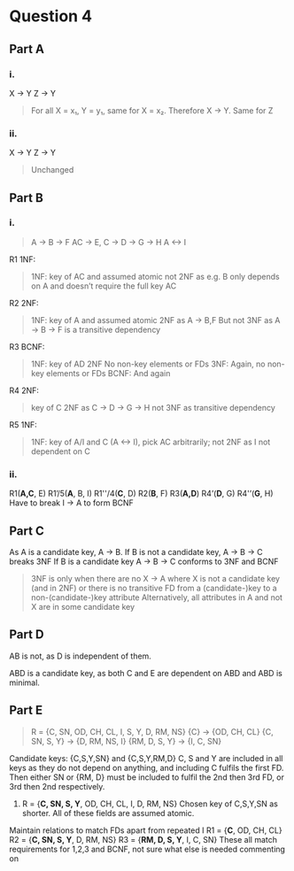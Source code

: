 # Question 4
## Part A
### i.
X → Y
Z → Y
> For all X = x₁, Y = y₁, same for X = x₂. Therefore X → Y. Same for Z 

### ii.
X → Y
Z → Y
> Unchanged

## Part B
### i.
> A → B → F
> AC → E, 
> C → D → G → H
> A <-> I

R1 1NF:
> 1NF: key of AC and assumed atomic
> not 2NF as e.g. B only depends on A and doesn’t require the full key AC

R2 2NF:
> 1NF: key of A and assumed atomic
> 2NF as A → B,F
> But not 3NF as A → B → F is a transitive dependency 

R3 BCNF: 
> 1NF: key of AD
> 2NF No non-key elements or FDs
> 3NF: Again, no non-key elements or FDs
> BCNF: And again

R4 2NF: 
> key of C
> 2NF as C → D → G → H
> not 3NF as transitive dependency

R5 1NF: 
> 1NF: key of A/I and C (A <-> I), pick AC arbitrarily; not 2NF as I not dependent on C

### ii.
R1(**A,C**, E) 
R1’/5(**A**, B, I) 
R1''/4(**C**, D) 
R2(**B**, F) 
R3(**A,D**) 
R4’(**D**, G) 
R4'’(**G**, H)
Have to break I → A to form BCNF

## Part C
As A is a candidate key, A → B. 
If B is not a candidate key, A → B → C breaks 3NF
If B is a candidate key A → B → C conforms to 3NF and BCNF

> 3NF is only when there are no X → A where X is not a candidate key (and in 2NF)
> or there is no transitive FD from a (candidate-)key to a non-(candidate-)key attribute
> Alternatively, all attributes in A and not X are in some candidate key

## Part D
AB is not, as D is independent of them.

ABD is a candidate key, as both C and E are dependent on ABD and ABD is minimal.

## Part E
> R = {C, SN, OD, CH, CL, I, S, Y, D, RM, NS}
> {C} → {OD, CH, CL}
> {C, SN, S, Y} → {D, RM, NS, I}
> {RM, D, S, Y} → {I, C, SN}

Candidate keys: {C,S,Y,SN} and {C,S,Y,RM,D}
C, S and Y are included in all keys as they do not depend on anything, and including C fulfils the first FD.
Then either SN or {RM, D} must be included to fulfil the 2nd then 3rd FD, or 3rd then 2nd respectively. 

1. R = {**C, SN, S, Y**, OD, CH, CL, I, D, RM, NS}
Chosen key of C,S,Y,SN as shorter. All of these fields are assumed atomic.

Maintain relations to match FDs apart from repeated I
R1 = {**C**, OD, CH, CL}
R2 = {**C, SN, S, Y**, D, RM, NS}
R3 = {**RM, D, S, Y**, I, C, SN}
These all match requirements for 1,2,3 and BCNF, not sure what else is needed commenting on
